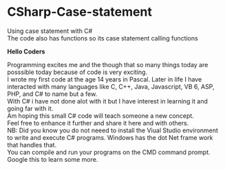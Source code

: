 # CSharp-Case-statement
Using case statement with C#<br/>
The code also has functions so its case statement calling functions<br/>
<p><b>Hello Coders</b></p>
Programming excites me and the though that so many things today are posssible today because of code is very exciting.<br/>
I wrote my first code at the age 14 years in Pascal. Later in life I have interacted with many languages like C, C++, Java, Javascript, VB 6, ASP, PHP, and C# to name but a few.<br/>
With C# i have not done alot with it but I have interest in learning it and going far with it.<br/>
Am hoping this small C# code will teach someone a new concept.<br/>
Feel free to enhance it further and share it here and with others.<br/>
NB: Did you know you do not neeed to install the Viual Studio environment to write and execute C# programs. Windows has the dot Net frame work that handles that.<br/>
You can compile and run your programs on the CMD command prompt. Google this to learn some more.<br/>
